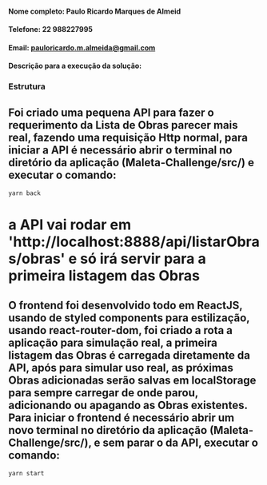 #### Nome completo: Paulo Ricardo Marques de Almeid
#### Telefone: 22 988227995
#### Email: pauloricardo.m.almeida@gmail.com
#### Descrição para a execução da solução:

### Estrutura
## Foi criado uma pequena API para fazer o requerimento da Lista de Obras parecer mais real, fazendo uma requisição Http normal, para iniciar a API é necessário abrir o terminal no diretório da aplicação (Maleta-Challenge/src/) e executar o comando:

`yarn back`
# a API vai rodar em 'http://localhost:8888/api/listarObras/obras' e só irá servir para a primeira listagem das Obras

## O frontend foi desenvolvido todo em ReactJS, usando de styled components para estilização, usando react-router-dom, foi criado a rota a aplicação para simulação real, a primeira listagem das Obras é carregada diretamente da API, após para simular uso real, as próximas Obras adicionadas serão salvas em localStorage para sempre carregar de onde parou, adicionando ou apagando as Obras existentes. Para iniciar o frontend é necessário abrir um novo terminal no diretório da aplicação (Maleta-Challenge/src/), e sem parar o da API, executar o comando:

`yarn start`